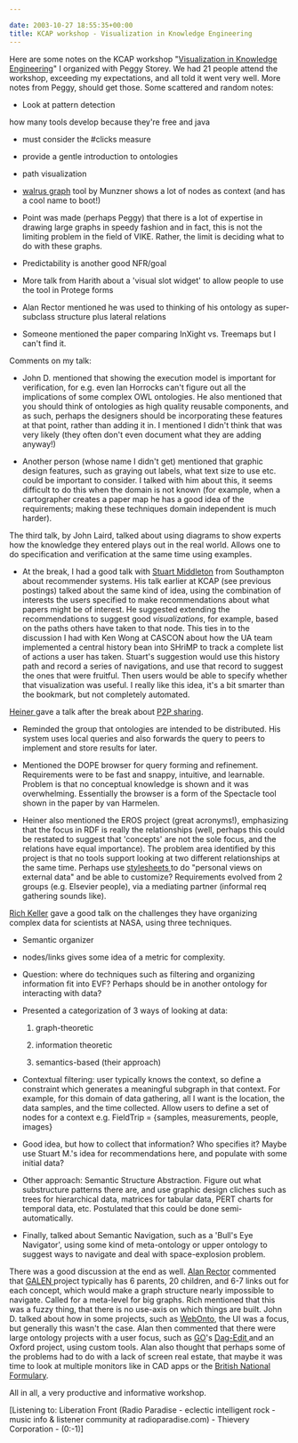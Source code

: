 ```yaml
---

date: 2003-10-27 18:55:35+00:00
title: KCAP workshop - Visualization in Knowledge Engineering
---
```


Here are some notes on the KCAP workshop "[Visualization in Knowledge Engineering](http://www.cs.uvic.ca/~nernst/vike)" I organized with Peggy Storey.  We had 21 people attend the workshop, exceeding my expectations, and all told it went very well. More notes from Peggy, should get those.
Some scattered and random notes:



	
  * Look at pattern detection

how many tools develop because they're free and java
	
  * must consider the #clicks measure

	
  * provide a gentle introduction to ontologies

	
  * path visualization

	
  * [walrus graph](http://www.caida.org/tools/visualization/walrus/) tool by Munzner shows a lot of nodes as context (and has a cool name to boot!)

	
  * Point was made (perhaps Peggy) that there is a lot of expertise in drawing large graphs in speedy fashion and in fact, this is not the limiting problem in the field of VIKE.  Rather, the limit is deciding what to do with these graphs.

	
  * Predictability is another good NFR/goal

	
  * More talk from Harith about a 'visual slot widget' to allow people to use the tool in Protege forms

	
  * Alan Rector mentioned he was used to thinking of his ontology as super-subclass structure plus lateral relations

	
  * Someone mentioned the paper comparing InXight vs. Treemaps but I can't find it.


Comments on my talk:

	
  * John D. mentioned that showing the execution model is important for verification, for e.g. even Ian Horrocks can't figure out all the implications of some complex OWL ontologies.  He also mentioned that you should think of ontologies as high quality reusable components, and as such, perhaps the designers should be incorporating these features at that point, rather than adding it in.  I mentioned I didn't think that was very likely (they often don't even document what they are adding anyway!)

	
  * Another person (whose name I didn't get) mentioned that graphic design features, such as graying out labels, what text size to use etc. could be important to consider.  I talked with him about this, it seems difficult to do this when the domain is not known (for example, when a cartographer creates a paper map he has a good idea of the requirements; making these techniques domain independent is much harder).


The third talk, by John Laird, talked about using diagrams to show experts how the knowledge they entered plays out in the real world.  Allows one to do specification and verification at the same time using examples.

	
  * At the break, I had a good talk with [Stuart Middleton](http://www.ecs.soton.ac.uk/~sem99r/index.html) from Southampton about recommender systems.  His talk earlier at KCAP (see previous postings) talked about the same kind of idea, using the combination of interests the users specified to make recommendations about what papers might be of interest.  He suggested extending the recommendations to suggest good _visualizations_, for example, based on the paths others have taken to that node.  This ties in to the discussion I had with Ken Wong at CASCON about how the UA team implemented a central history bean into SHriMP to track a complete list of actions a user has taken.  Stuart's suggestion would use this history path and record a series of navigations, and use that record to suggest the ones that were fruitful.  Then users would be able to specify whether that visualization was useful.  I really like this idea, it's a bit smarter than the bookmark, but not completely automated.


[Heiner ](http://www.cs.vu.nl/~heiner/)gave a talk after the break about [P2P sharing](http://km.aifb.uni-karlsruhe.de/projects/swap/public/public/index.htm).



	
  * Reminded the group that ontologies are intended to be distributed.  His system uses local queries and also forwards the query to peers to implement and store results for later.

	
  * Mentioned the DOPE browser for query forming and refinement.  Requirements were to be fast and snappy, intuitive, and learnable.  Problem is that no conceptual knowledge is shown and it was overwhelming.  Essentially the browser is a form of the Spectacle tool shown in the paper by van Harmelen.

	
  * Heiner also mentioned the EROS project (great acronyms!), emphasizing that the focus in RDF is really the relationships (well, perhaps this could be restated to suggest that 'concepts' are not the sole focus, and the relations have equal importance).  The problem area identified by this project is that no tools support looking at two different relationships at the same time.  Perhaps use [stylesheets ](http://www.w3.org/2001/11/IsaViz/gss/gssmanual.html)to do "personal views on external data" and be able to customize?  Requirements evolved from 2 groups (e.g. Elsevier people), via a mediating partner (informal req gathering sounds like).


[Rich Keller](http://ic.arc.nasa.gov/people/keller/) gave a good talk on the challenges they have organizing complex data for scientists at NASA, using three techniques.



	
  * Semantic organizer

	
  * nodes/links gives some idea of a metric for complexity.

	
  * Question: where do techniques such as filtering and organizing information fit into EVF?  Perhaps should be in another ontology for interacting with data?

	
  * Presented a categorization of 3 ways of looking at data:

	
    1. graph-theoretic

	
    2. information theoretic

	
    3. semantics-based (their approach)




	
  * Contextual filtering: user typically knows the context, so define a constraint which generates a meaningful subgraph in that context.  For example, for this domain of data gathering, all I want is the location, the data samples, and the time collected.  Allow users to define a set of nodes for a context e.g. FieldTrip = {samples, measurements, people, images}

	
  * Good idea, but how to collect that information?  Who specifies it?  Maybe use Stuart M.'s idea for recommendations here, and populate with some initial data?

	
  * Other approach: Semantic Structure Abstraction.  Figure out what substructure patterns there are, and use graphic design cliches such as trees for hierarchical data, matrices for tabular data, PERT charts for temporal data, etc.  Postulated that this could be done semi-automatically.

	
  * Finally, talked about Semantic Navigation, such as a 'Bull's Eye Navigator', using some kind of meta-ontology or upper ontology to suggest ways to navigate and deal with space-explosion problem.


There was a good discussion at the end as well.  [Alan Rector](http://www.cs.man.ac.uk/ai/Staff/alan.html) commented that [GALEN ](http://www.opengalen.org/)project typically has 6 parents, 20 children, and 6-7 links out for each concept, which would make a graph structure nearly impossible to navigate.  Called for a meta-level for big graphs.  Rich mentioned that this was a fuzzy thing, that there is no use-axis on which things are built.  John D. talked about how in some projects, such as [WebOnto](http://kmi.open.ac.uk/projects/webonto/), the UI was a focus, but generally this wasn't the case.  Alan then commented that there were large ontology projects with a user focus, such as [GO](http://www.geneontology.org/)'s [Dag-Edit ](http://www.geneontology.org/doc/dagedit_userguide/dagedit.html)and an Oxford project, using custom tools.  Alan also thought that perhaps some of the problems had to do with a lack of screen real estate, that maybe it was time to look at multiple monitors like in CAD apps or the [British National Formulary](http://www.bnf.org/).

All in all, a very productive and informative workshop.


[Listening to:  Liberation Front (Radio Paradise - eclectic intelligent rock - music info & listener community at radioparadise.com)  -  Thievery Corporation  -  (0:-1)]
